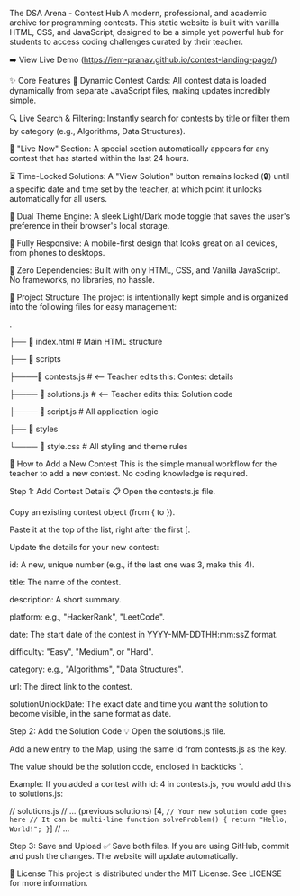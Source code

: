 The DSA Arena - Contest Hub
A modern, professional, and academic archive for programming contests. This static website is built with vanilla HTML, CSS, and JavaScript, designed to be a simple yet powerful hub for students to access coding challenges curated by their teacher.

➡️ View Live Demo
(https://iem-pranav.github.io/contest-landing-page/)


✨ Core Features
🚀 Dynamic Contest Cards: All contest data is loaded dynamically from separate JavaScript files, making updates incredibly simple.

🔍 Live Search & Filtering: Instantly search for contests by title or filter them by category (e.g., Algorithms, Data Structures).

🔴 "Live Now" Section: A special section automatically appears for any contest that has started within the last 24 hours.

⏳ Time-Locked Solutions: A "View Solution" button remains locked (🔒) until a specific date and time set by the teacher, at which point it unlocks automatically for all users.

🎨 Dual Theme Engine: A sleek Light/Dark mode toggle that saves the user's preference in their browser's local storage.

📱 Fully Responsive: A mobile-first design that looks great on all devices, from phones to desktops.

🧩 Zero Dependencies: Built with only HTML, CSS, and Vanilla JavaScript. No frameworks, no libraries, no hassle.

📂 Project Structure
The project is intentionally kept simple and is organized into the following files for easy management:

.

├── 📄 index.html                      # Main HTML structure

├── 📁 scripts 

├────📄 contests.js                     # <-- Teacher edits this: Contest details

├──── 📄 solutions.js                    # <-- Teacher edits this: Solution code

├──── 📄 script.js                       # All application logic

├── 📁 styles 

└──── 📄 style.css                       # All styling and theme rules

📝 How to Add a New Contest
This is the simple manual workflow for the teacher to add a new contest. No coding knowledge is required.

Step 1: Add Contest Details 📋
Open the contests.js file.

Copy an existing contest object (from { to }).

Paste it at the top of the list, right after the first [.

Update the details for your new contest:

id: A new, unique number (e.g., if the last one was 3, make this 4).

title: The name of the contest.

description: A short summary.

platform: e.g., "HackerRank", "LeetCode".

date: The start date of the contest in YYYY-MM-DDTHH:mm:ssZ format.

difficulty: "Easy", "Medium", or "Hard".

category: e.g., "Algorithms", "Data Structures".

url: The direct link to the contest.

solutionUnlockDate: The exact date and time you want the solution to become visible, in the same format as date.

Step 2: Add the Solution Code 💡
Open the solutions.js file.

Add a new entry to the Map, using the same id from contests.js as the key.

The value should be the solution code, enclosed in backticks `.

Example: If you added a contest with id: 4 in contests.js, you would add this to solutions.js:

// solutions.js
// ... (previous solutions)
    [4, `
// Your new solution code goes here
// It can be multi-line
function solveProblem() {
    return "Hello, World!";
}
`]
// ...

Step 3: Save and Upload ✅
Save both files. If you are using GitHub, commit and push the changes. The website will update automatically.

📜 License
This project is distributed under the MIT License. See LICENSE for more information.
